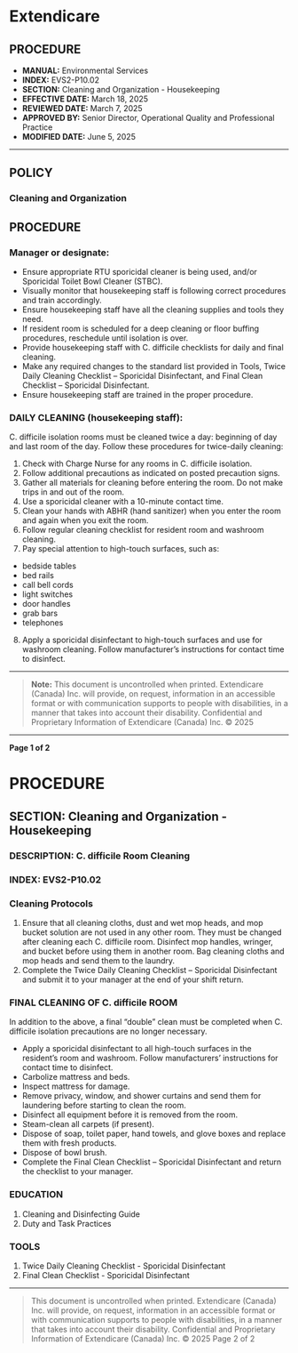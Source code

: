 # Extendicare

## PROCEDURE
- **MANUAL:** Environmental Services
- **INDEX:** EVS2-P10.02
- **SECTION:** Cleaning and Organization - Housekeeping
- **EFFECTIVE DATE:** March 18, 2025
- **REVIEWED DATE:** March 7, 2025
- **APPROVED BY:** Senior Director, Operational Quality and Professional Practice
- **MODIFIED DATE:** June 5, 2025

----

## POLICY
### Cleaning and Organization

## PROCEDURE

### Manager or designate:
- Ensure appropriate RTU sporicidal cleaner is being used, and/or Sporicidal Toilet Bowl Cleaner (STBC).
- Visually monitor that housekeeping staff is following correct procedures and train accordingly.
- Ensure housekeeping staff have all the cleaning supplies and tools they need.
- If resident room is scheduled for a deep cleaning or floor buffing procedures, reschedule until isolation is over.
- Provide housekeeping staff with C. difficile checklists for daily and final cleaning.
- Make any required changes to the standard list provided in Tools, Twice Daily Cleaning Checklist – Sporicidal Disinfectant, and Final Clean Checklist – Sporicidal Disinfectant.
- Ensure housekeeping staff are trained in the proper procedure.

### DAILY CLEANING (housekeeping staff):
C. difficile isolation rooms must be cleaned twice a day: beginning of day and last room of the day. Follow these procedures for twice-daily cleaning:
1. Check with Charge Nurse for any rooms in C. difficile isolation.
2. Follow additional precautions as indicated on posted precaution signs.
3. Gather all materials for cleaning before entering the room. Do not make trips in and out of the room.
4. Use a sporicidal cleaner with a 10-minute contact time.
5. Clean your hands with ABHR (hand sanitizer) when you enter the room and again when you exit the room.
6. Follow regular cleaning checklist for resident room and washroom cleaning.
7. Pay special attention to high-touch surfaces, such as:
- bedside tables
- bed rails
- call bell cords
- light switches
- door handles
- grab bars
- telephones
8. Apply a sporicidal disinfectant to high-touch surfaces and use for washroom cleaning. Follow manufacturer’s instructions for contact time to disinfect.

----

> **Note:** This document is uncontrolled when printed. Extendicare (Canada) Inc. will provide, on request, information in an accessible format or with communication supports to people with disabilities, in a manner that takes into account their disability. Confidential and Proprietary Information of Extendicare (Canada) Inc. © 2025

----

**Page 1 of 2**

# PROCEDURE

## SECTION: Cleaning and Organization - Housekeeping
### DESCRIPTION: C. difficile Room Cleaning
### INDEX: EVS2-P10.02

### Cleaning Protocols
1. Ensure that all cleaning cloths, dust and wet mop heads, and mop bucket solution are not used in any other room. They must be changed after cleaning each C. difficile room. Disinfect mop handles, wringer, and bucket before using them in another room. Bag cleaning cloths and mop heads and send them to the laundry.
2. Complete the Twice Daily Cleaning Checklist – Sporicidal Disinfectant and submit it to your manager at the end of your shift return.

### FINAL CLEANING OF C. difficile ROOM
In addition to the above, a final “double” clean must be completed when C. difficile isolation precautions are no longer necessary.
- Apply a sporicidal disinfectant to all high-touch surfaces in the resident’s room and washroom. Follow manufacturers’ instructions for contact time to disinfect.
- Carbolize mattress and beds.
- Inspect mattress for damage.
- Remove privacy, window, and shower curtains and send them for laundering before starting to clean the room.
- Disinfect all equipment before it is removed from the room.
- Steam-clean all carpets (if present).
- Dispose of soap, toilet paper, hand towels, and glove boxes and replace them with fresh products.
- Dispose of bowl brush.
- Complete the Final Clean Checklist – Sporicidal Disinfectant and return the checklist to your manager.

### EDUCATION
1. Cleaning and Disinfecting Guide
2. Duty and Task Practices

### TOOLS
1. Twice Daily Cleaning Checklist - Sporicidal Disinfectant
2. Final Clean Checklist - Sporicidal Disinfectant

----

> This document is uncontrolled when printed.
> Extendicare (Canada) Inc. will provide, on request, information in an accessible format or with communication supports to people with disabilities, in a manner that takes into account their disability. Confidential and Proprietary Information of Extendicare (Canada) Inc. © 2025
> Page 2 of 2